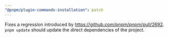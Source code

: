 ```yaml
---
"@pnpm/plugin-commands-installation": patch
---
```


Fixes a regression introduced by <https://github.com/pnpm/pnpm/pull/2692>. `pnpm update` should update the direct dependencies of the project.
